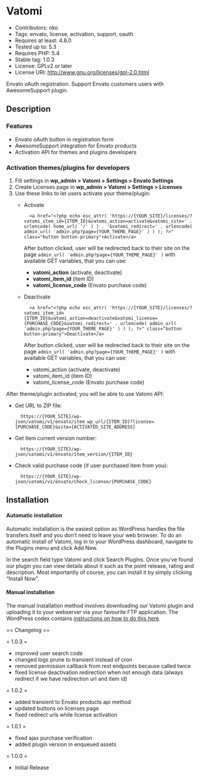 # Vatomi

* Contributors: nko
* Tags: envato, license, activation, support, oauth
* Requires at least: 4.8.0
* Tested up to: 5.3
* Requires PHP: 5.4
* Stable tag: 1.0.3
* License: GPLv2 or later
* License URI: <http://www.gnu.org/licenses/gpl-2.0.html>

Envato oAuth registration. Support Envato customers users with AwesomeSupport plugin.

## Description

### Features

* Envato oAuth button in registration form
* AwesomeSupport integration for Envato products
* Activation API for themes and plugins developers

### Activation themes/plugins for developers

1. Fill settings in **wp_admin > Vatomi > Settings > Envato Settings**
1. Create Licenses page in **wp_admin > Vatomi > Settings > Licenses**
1. Use these links to let users activate your theme/plugin:
    * Activate

            <a href="<?php echo esc_attr( 'https://{YOUR_SITE}/licenses/?vatomi_item_id={ITEM_ID}&vatomi_action=activate&vatomi_site=' . urlencode( home_url( '/' ) ) . '&vatomi_redirect=' . urlencode( admin_url( 'admin.php?page={YOUR_THEME_PAGE}' ) ) ); ?>" class="button button-primary">Activate</a>

        After button clicked, user will be redirected back to their site on the page `admin_url( 'admin.php?page={YOUR_THEME_PAGE}' )` with available GET variables, that you can use:

        * **vatomi_action** (activate, deactivate)
        * **vatomi_item_id** (item ID)
        * **vatomi_license_code** (Envato purchase code)

    * Deactivate

            <a href="<?php echo esc_attr( 'https://{YOUR_SITE}/licenses/?vatomi_item_id={ITEM_ID}&vatomi_action=deactivate&vatomi_license={PURCHASE_CODE}&vatomi_redirect=' . urlencode( admin_url( 'admin.php?page={YOUR_THEME_PAGE}' ) ) ); ?>" class="button button-primary">Deactivate</a>

        After button clicked, user will be redirected back to their site on the page `admin_url( 'admin.php?page={YOUR_THEME_PAGE}' )` with available GET variables, that you can use:

        * vatomi_action (activate, deactivate)
        * vatomi_item_id (item ID)
        * vatomi_license_code (Envato purchase code)

After theme/plugin activated, you will be able to use Vatomi API:

* Get URL to ZIP file:

        https://{YOUR_SITE}/wp-json/vatomi/v1/envato/item_wp_url/{ITEM_ID}?license={PURCHASE_CODE}&site={ACTIVATED_SITE_ADDRESS}

* Get item current version number:

        https://{YOUR_SITE}/wp-json/vatomi/v1/envato/item_version/{ITEM_ID}

* Check valid purchase code (if user purchased item from you):

        https://{YOUR_SITE}/wp-json/vatomi/v1/envato/check_license/{PURCHASE_CODE}

## Installation

#### Automatic installation

Automatic installation is the easiest option as WordPress handles the file transfers itself and you don’t need to leave your web browser. To do an automatic install of Vatomi, log in to your WordPress dashboard, navigate to the Plugins menu and click Add New.

In the search field type Vatomi and click Search Plugins. Once you’ve found our plugin you can view details about it such as the point release, rating and description. Most importantly of course, you can install it by simply clicking “Install Now”.

#### Manual installation

The manual installation method involves downloading our Vatomi plugin and uploading it to your webserver via your favourite FTP application. The WordPress codex contains [instructions on how to do this here](https://codex.wordpress.org/Managing_Plugins#Manual_Plugin_Installation).

== Changelog ==

= 1.0.3 =

* improved user search code
* changed logs prune to transient instead of cron
* removed permission callback from rest endpoints because called twice
* fixed license deactivation redirection when not enough data (always redirect if we have redirection url and item id)

= 1.0.2 =

* added transient to Envato products api method
* updated buttons on licenses page
* fixed redirect urls while license activation

= 1.0.1 =

* fixed ajax purchase verification
* added plugin version in enqueued assets

= 1.0.0 =

* Initial Release
